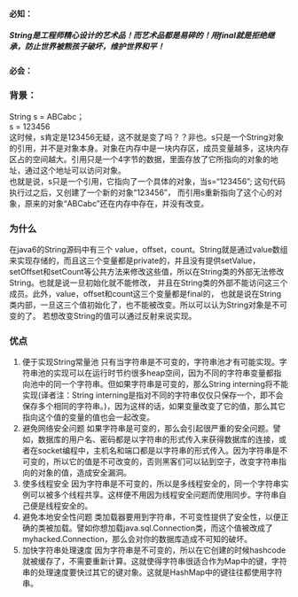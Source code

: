 ####  必知：
##### String是工程师精心设计的艺术品！而艺术品都是易碎的！用final就是拒绝继承，防止世界被熊孩子破坏，维护世界和平！
####  必会：
### 背景：
String s = ABCabc；</br>
s = 123456</br>
这时候，s肯定是123456无疑，这不就是变了吗？？非也。s只是一个String对象的引用，并不是对象本身。对象在内存中是一块内存区，成员变量越多，这块内存区占的空间越大。引用只是一个4字节的数据，里面存放了它所指向的对象的地址，通过这个地址可以访问对象。</br>
也就是说，s只是一个引用，它指向了一个具体的对象，当s=“123456”; 这句代码执行过之后，又创建了一个新的对象“123456”， 而引用s重新指向了这个心的对象，原来的对象“ABCabc”还在内存中存在，并没有改变。

### 为什么
在java6的String源码中有三个 value，offset，count。String就是通过value数组来实现存储的，而且这三个变量都是private的，并且没有提供setValue， setOffset和setCount等公共方法来修改这些值，所以在String类的外部无法修改String。也就是说一旦初始化就不能修改， 并且在String类的外部不能访问这三个成员。此外，value，offset和count这三个变量都是final的， 也就是说在String类内部，一旦这三个值初始化了，也不能被改变。所以可以认为String对象是不可变的了。
若想改变String的值可以通过反射来说实现。
### 优点
1. 便于实现String常量池
只有当字符串是不可变的，字符串池才有可能实现。字符串池的实现可以在运行时节约很多heap空间，因为不同的字符串变量都指向池中的同一个字符串。但如果字符串是可变的，那么String interning将不能实现(译者注：String interning是指对不同的字符串仅仅只保存一个，即不会保存多个相同的字符串。)，因为这样的话，如果变量改变了它的值，那么其它指向这个值的变量的值也会一起改变。
2. 避免网络安全问题
如果字符串是可变的，那么会引起很严重的安全问题。譬如，数据库的用户名、密码都是以字符串的形式传入来获得数据库的连接，或者在socket编程中，主机名和端口都是以字符串的形式传入。因为字符串是不可变的，所以它的值是不可改变的，否则黑客们可以钻到空子，改变字符串指向的对象的值，造成安全漏洞。
3. 使多线程安全
因为字符串是不可变的，所以是多线程安全的，同一个字符串实例可以被多个线程共享。这样便不用因为线程安全问题而使用同步。字符串自己便是线程安全的。
4. 避免本地安全性问题
类加载器要用到字符串，不可变性提供了安全性，以便正确的类被加载。譬如你想加载java.sql.Connection类，而这个值被改成了myhacked.Connection，那么会对你的数据库造成不可知的破坏。
5. 加快字符串处理速度
因为字符串是不可变的，所以在它创建的时候hashcode就被缓存了，不需要重新计算。这就使得字符串很适合作为Map中的键，字符串的处理速度要快过其它的键对象。这就是HashMap中的键往往都使用字符串。